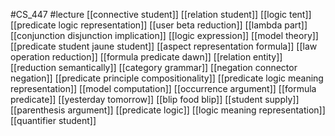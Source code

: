 #CS_447
#lecture
[[connective student]]
[[relation student]]
[[logic tent]]
[[predicate logic representation]]
[[user beta reduction]]
[[lambda part]]
[[conjunction disjunction implication]]
[[logic expression]]
[[model theory]]
[[predicate student jaune student]]
[[aspect representation formula]]
[[law operation reduction]]
[[formula predicate dawn]]
[[relation entity]]
[[reduction semantically]]
[[category grammar]]
[[negation connector negation]]
[[predicate principle compositionality]]
[[predicate logic meaning representation]]
[[model computation]]
[[occurrence argument]]
[[formula predicate]]
[[yesterday tomorrow]]
[[blip food blip]]
[[student supply]]
[[parenthesis argument]]
[[predicate logic]]
[[logic meaning representation]]
[[quantifier student]]
